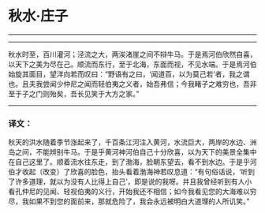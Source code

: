 # 秋水·庄子

---

---

秋水时至，百川灌河；泾流之大，两涘渚崖之间不辩牛马。于是焉河伯欣然自喜，以天下之美为尽在己。顺流而东行，至于北海，东面而视，不见水端。于是焉河伯始旋其面目，望洋向若而叹曰：“野语有之曰，‘闻道百，以为莫己若’者，我之谓也。且夫我尝闻少仲尼之闻而轻伯夷之义者，始吾弗信；今我睹子之难穷也，吾非至于子之门则殆矣，吾长见笑于大方之家。”<br>

---
### 译文：
秋天的洪水随着季节涨起来了，千百条江河注入黄河，水流巨大，两岸的水边、洲岛之间，不能辨别牛马。于是乎黄河神河伯自己十分欣喜，以为天下的美景全集中在自己这里了。顺着流水往东走，到了渤海，脸朝东望去，看不到水边。于是乎河伯才收起（改变）了欣喜的脸色，抬头看着渤海神若叹息道：“有句俗话说，‘听到了许多道理，就以为没有人比得上自己’，即是说的我呀。并且我曾经听到有人小看孔仲尼的见闻、轻视伯夷的义行，开始我还不相信；如今我看见您的大海难以穷尽，我如果不到您的面前来，那就危险了，我会永远被明白大道理的人所讥笑。”<br>
